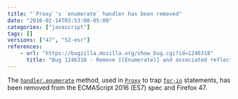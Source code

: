 ```yaml
---
title: "`Proxy`'s `enumerate` handler has been removed"
date: "2016-02-14T03:53:00-05:00"
categories: ["javascript"]
tags: []
versions: ["47", "52-esr"]
references:
    - url: "https://bugzilla.mozilla.org/show_bug.cgi?id=1246318"
      title: "Bug 1246318 - Remove [[Enumerate]] and associated reflective capabilities"
---
```

The [`handler.enumerate`](https://developer.mozilla.org/docs/Web/JavaScript/Reference/Global_Objects/Proxy/handler/enumerate) method, used in [`Proxy`](https://developer.mozilla.org/docs/Web/JavaScript/Reference/Global_Objects/Proxy) to trap [`for-in`](https://developer.mozilla.org/docs/Web/JavaScript/Reference/Statements/for...in) statements, has been removed from the ECMAScript 2016 (ES7) spec and Firefox 47.
